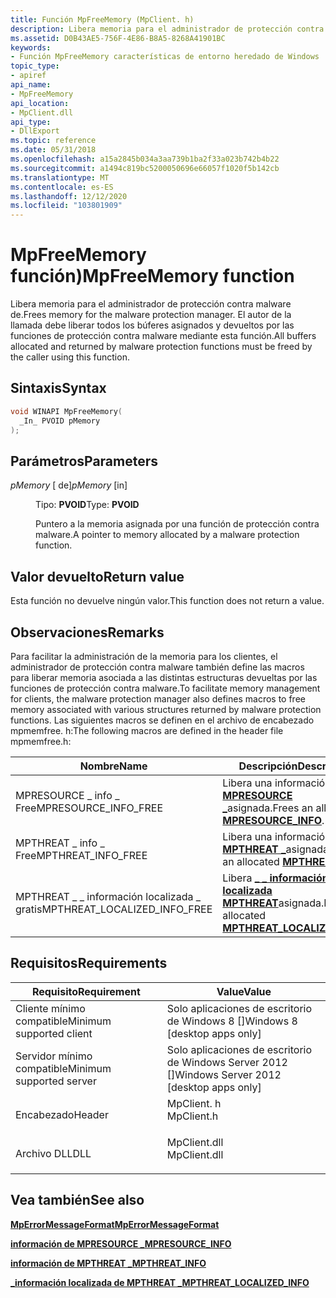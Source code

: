 ```yaml
---
title: Función MpFreeMemory (MpClient. h)
description: Libera memoria para el administrador de protección contra malware de.
ms.assetid: D0B43AE5-756F-4E86-B8A5-8268A41901BC
keywords:
- Función MpFreeMemory características de entorno heredado de Windows
topic_type:
- apiref
api_name:
- MpFreeMemory
api_location:
- MpClient.dll
api_type:
- DllExport
ms.topic: reference
ms.date: 05/31/2018
ms.openlocfilehash: a15a2845b034a3aa739b1ba2f33a023b742b4b22
ms.sourcegitcommit: a1494c819bc5200050696e66057f1020f5b142cb
ms.translationtype: MT
ms.contentlocale: es-ES
ms.lasthandoff: 12/12/2020
ms.locfileid: "103801909"
---
```

# <a name="mpfreememory-function"></a><span data-ttu-id="efe62-104">MpFreeMemory función)</span><span class="sxs-lookup"><span data-stu-id="efe62-104">MpFreeMemory function</span></span>

<span data-ttu-id="efe62-105">Libera memoria para el administrador de protección contra malware de.</span><span class="sxs-lookup"><span data-stu-id="efe62-105">Frees memory for the malware protection manager.</span></span> <span data-ttu-id="efe62-106">El autor de la llamada debe liberar todos los búferes asignados y devueltos por las funciones de protección contra malware mediante esta función.</span><span class="sxs-lookup"><span data-stu-id="efe62-106">All buffers allocated and returned by malware protection functions must be freed by the caller using this function.</span></span>

## <a name="syntax"></a><span data-ttu-id="efe62-107">Sintaxis</span><span class="sxs-lookup"><span data-stu-id="efe62-107">Syntax</span></span>


```C++
void WINAPI MpFreeMemory(
  _In_ PVOID pMemory
);
```



## <a name="parameters"></a><span data-ttu-id="efe62-108">Parámetros</span><span class="sxs-lookup"><span data-stu-id="efe62-108">Parameters</span></span>

<dl> <dt>

<span data-ttu-id="efe62-109">*pMemory* \[ de\]</span><span class="sxs-lookup"><span data-stu-id="efe62-109">*pMemory* \[in\]</span></span>
</dt> <dd>

<span data-ttu-id="efe62-110">Tipo: **PVOID**</span><span class="sxs-lookup"><span data-stu-id="efe62-110">Type: **PVOID**</span></span>

<span data-ttu-id="efe62-111">Puntero a la memoria asignada por una función de protección contra malware.</span><span class="sxs-lookup"><span data-stu-id="efe62-111">A pointer to memory allocated by a malware protection function.</span></span>

</dd> </dl>

## <a name="return-value"></a><span data-ttu-id="efe62-112">Valor devuelto</span><span class="sxs-lookup"><span data-stu-id="efe62-112">Return value</span></span>

<span data-ttu-id="efe62-113">Esta función no devuelve ningún valor.</span><span class="sxs-lookup"><span data-stu-id="efe62-113">This function does not return a value.</span></span>

## <a name="remarks"></a><span data-ttu-id="efe62-114">Observaciones</span><span class="sxs-lookup"><span data-stu-id="efe62-114">Remarks</span></span>

<span data-ttu-id="efe62-115">Para facilitar la administración de la memoria para los clientes, el administrador de protección contra malware también define las macros para liberar memoria asociada a las distintas estructuras devueltas por las funciones de protección contra malware.</span><span class="sxs-lookup"><span data-stu-id="efe62-115">To facilitate memory management for clients, the malware protection manager also defines macros to free memory associated with various structures returned by malware protection functions.</span></span> <span data-ttu-id="efe62-116">Las siguientes macros se definen en el archivo de encabezado mpmemfree. h:</span><span class="sxs-lookup"><span data-stu-id="efe62-116">The following macros are defined in the header file mpmemfree.h:</span></span>



| <span data-ttu-id="efe62-117">Nombre</span><span class="sxs-lookup"><span data-stu-id="efe62-117">Name</span></span>                            | <span data-ttu-id="efe62-118">Descripción</span><span class="sxs-lookup"><span data-stu-id="efe62-118">Description</span></span>                                                                      |
|---------------------------------|----------------------------------------------------------------------------------|
| <span data-ttu-id="efe62-119">MPRESOURCE \_ info \_ Free</span><span class="sxs-lookup"><span data-stu-id="efe62-119">MPRESOURCE\_INFO\_FREE</span></span>          | <span data-ttu-id="efe62-120">Libera una información de [**MPRESOURCE \_**](mpresource-info.md)asignada.</span><span class="sxs-lookup"><span data-stu-id="efe62-120">Frees an allocated [**MPRESOURCE\_INFO**](mpresource-info.md).</span></span>                  |
| <span data-ttu-id="efe62-121">MPTHREAT \_ info \_ Free</span><span class="sxs-lookup"><span data-stu-id="efe62-121">MPTHREAT\_INFO\_FREE</span></span>            | <span data-ttu-id="efe62-122">Libera una información de [**MPTHREAT \_**](mpthreat-info.md)asignada.</span><span class="sxs-lookup"><span data-stu-id="efe62-122">Frees an allocated [**MPTHREAT\_INFO**](mpthreat-info.md).</span></span>                      |
| <span data-ttu-id="efe62-123">MPTHREAT \_ \_ información localizada \_ gratis</span><span class="sxs-lookup"><span data-stu-id="efe62-123">MPTHREAT\_LOCALIZED\_INFO\_FREE</span></span> | <span data-ttu-id="efe62-124">Libera [**\_ \_ información localizada MPTHREAT**](mpthreat-localized-info.md)asignada.</span><span class="sxs-lookup"><span data-stu-id="efe62-124">Frees an allocated [**MPTHREAT\_LOCALIZED\_INFO**](mpthreat-localized-info.md).</span></span> |



 

## <a name="requirements"></a><span data-ttu-id="efe62-125">Requisitos</span><span class="sxs-lookup"><span data-stu-id="efe62-125">Requirements</span></span>



| <span data-ttu-id="efe62-126">Requisito</span><span class="sxs-lookup"><span data-stu-id="efe62-126">Requirement</span></span> | <span data-ttu-id="efe62-127">Value</span><span class="sxs-lookup"><span data-stu-id="efe62-127">Value</span></span> |
|-------------------------------------|-----------------------------------------------------------------------------------------|
| <span data-ttu-id="efe62-128">Cliente mínimo compatible</span><span class="sxs-lookup"><span data-stu-id="efe62-128">Minimum supported client</span></span><br/> | <span data-ttu-id="efe62-129">Solo aplicaciones de escritorio de Windows 8 \[\]</span><span class="sxs-lookup"><span data-stu-id="efe62-129">Windows 8 \[desktop apps only\]</span></span><br/>                                              |
| <span data-ttu-id="efe62-130">Servidor mínimo compatible</span><span class="sxs-lookup"><span data-stu-id="efe62-130">Minimum supported server</span></span><br/> | <span data-ttu-id="efe62-131">Solo aplicaciones de escritorio de Windows Server 2012 \[\]</span><span class="sxs-lookup"><span data-stu-id="efe62-131">Windows Server 2012 \[desktop apps only\]</span></span><br/>                                    |
| <span data-ttu-id="efe62-132">Encabezado</span><span class="sxs-lookup"><span data-stu-id="efe62-132">Header</span></span><br/>                   | <dl> <span data-ttu-id="efe62-133"><dt>MpClient. h</dt></span><span class="sxs-lookup"><span data-stu-id="efe62-133"><dt>MpClient.h</dt></span></span> </dl>   |
| <span data-ttu-id="efe62-134">Archivo DLL</span><span class="sxs-lookup"><span data-stu-id="efe62-134">DLL</span></span><br/>                      | <dl> <span data-ttu-id="efe62-135"><dt>MpClient.dll</dt></span><span class="sxs-lookup"><span data-stu-id="efe62-135"><dt>MpClient.dll</dt></span></span> </dl> |



## <a name="see-also"></a><span data-ttu-id="efe62-136">Vea también</span><span class="sxs-lookup"><span data-stu-id="efe62-136">See also</span></span>

<dl> <dt>

[<span data-ttu-id="efe62-137">**MpErrorMessageFormat**</span><span class="sxs-lookup"><span data-stu-id="efe62-137">**MpErrorMessageFormat**</span></span>](mperrormessageformat.md)
</dt> <dt>

[<span data-ttu-id="efe62-138">**información de MPRESOURCE \_**</span><span class="sxs-lookup"><span data-stu-id="efe62-138">**MPRESOURCE\_INFO**</span></span>](mpresource-info.md)
</dt> <dt>

[<span data-ttu-id="efe62-139">**información de MPTHREAT \_**</span><span class="sxs-lookup"><span data-stu-id="efe62-139">**MPTHREAT\_INFO**</span></span>](mpthreat-info.md)
</dt> <dt>

[<span data-ttu-id="efe62-140">**\_información localizada de MPTHREAT \_**</span><span class="sxs-lookup"><span data-stu-id="efe62-140">**MPTHREAT\_LOCALIZED\_INFO**</span></span>](mpthreat-localized-info.md)
</dt> </dl>

 

 






